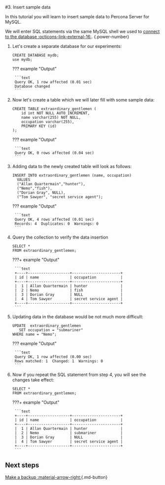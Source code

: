 #3. Insert sample data 

In this tutorial you will learn to insert sample data to Percona Server for MySQL.

We will enter SQL statements via the same MySQL shell we used to [connect to the database :octicons-link-external-16:](https://github.com/percona/k8spxc-docs/).
{.power-number}

1. Let's create a separate database for our experiments:

    ```mysql
    CREATE DATABASE mydb;
    use mydb;
    ```

    ??? example "Output"

        ```text
        Query OK, 1 row affected (0.01 sec)
        Database changed
        ```

2. Now let's create a table which we will later fill with some sample data: 

    ```mysql
    CREATE TABLE extraordinary_gentlemen (
        id int NOT NULL AUTO_INCREMENT,
        name varchar(255) NOT NULL,
        occupation varchar(255),
        PRIMARY KEY (id)
    );
    ```

    ??? example "Output"

        ```text
        Query OK, 0 rows affected (0.04 sec)
        ```
   
3. Adding data to the newly created table will look as follows:

    ```mysql
    INSERT INTO extraordinary_gentlemen (name, occupation)
      VALUES
      ("Allan Quartermain","hunter"),
      ("Nemo","fish"),
      ("Dorian Gray", NULL),
      ("Tom Sawyer", "secret service agent");
    ```

    ??? example "Output"

        ```text
        Query OK, 4 rows affected (0.01 sec)
        Records: 4  Duplicates: 0  Warnings: 0
        ```

4. Query the collection to verify the data insertion

    ```mysql
    SELECT *
    FROM extraordinary_gentlemen;
    ```

    ???+ example "Output"

        ```text
        +----+-------------------+----------------------+
        | id | name              | occupation           |
        +----+-------------------+----------------------+
        |  1 | Allan Quartermain | hunter               |
        |  2 | Nemo              | fish                 |
        |  3 | Dorian Gray       | NULL                 |
        |  4 | Tom Sawyer        | secret service agent |
        +----+-------------------+----------------------+
        ```

5. Updating data in the database would be not much more difficult:

    ```mysql
    UPDATE  extraordinary_gentlemen
       SET occupation = "submariner"
    WHERE name = "Nemo";
    ```

    ??? example "Output"

        ```text
        Query OK, 1 row affected (0.00 sec)
        Rows matched: 1  Changed: 1  Warnings: 0
        ```

6. Now if you repeat the SQL statement from step 4, you will see the changes
    take effect:

    ```mysql
    SELECT *
    FROM extraordinary_gentlemen;
    ```

    ???+ example "Output"

        ```text
        +----+-------------------+----------------------+
        | id | name              | occupation           |
        +----+-------------------+----------------------+
        |  1 | Allan Quartermain | hunter               |
        |  2 | Nemo              | submariner           |
        |  3 | Dorian Gray       | NULL                 |
        |  4 | Tom Sawyer        | secret service agent |
        +----+-------------------+----------------------+
        ```

## Next steps

[Make a backup :material-arrow-right:](backup-tutorial.md){.md-button}
